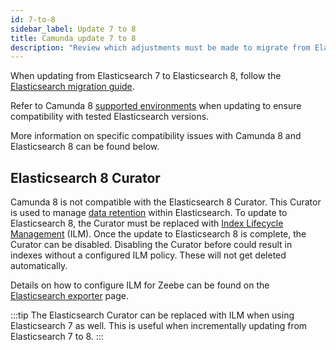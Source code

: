 ```yaml
---
id: 7-to-8
sidebar_label: Update 7 to 8
title: Camunda update 7 to 8
description: "Review which adjustments must be made to migrate from Elasticsearch 7 to Elasticsearch 8."
---
```


When updating from Elasticsearch 7 to Elasticsearch 8, follow the [Elasticsearch migration guide](https://www.elastic.co/guide/en/elasticsearch/reference/current/breaking-changes.html).

Refer to Camunda 8 [supported environments](reference/supported-environments.md) when updating to ensure compatibility with tested Elasticsearch versions.

More information on specific compatibility issues with Camunda 8 and Elasticsearch 8 can be found below.

## Elasticsearch 8 Curator

Camunda 8 is not compatible with the Elasticsearch 8 Curator. This Curator is used to manage
[data retention](/components/saas/data-retention.md) within Elasticsearch. To update to Elasticsearch 8,
the Curator must be replaced with
[Index Lifecycle Management](https://www.elastic.co/guide/en/elasticsearch/reference/current/index-lifecycle-management.html)
(ILM). Once the update to Elasticsearch 8 is complete, the Curator can be disabled. Disabling the Curator before could
result in indexes without a configured ILM policy. These will not get deleted automatically.

Details on how to configure ILM for Zeebe can be found on the
[Elasticsearch exporter](/self-managed/components/orchestration-cluster/zeebe/exporters/elasticsearch-exporter.md#retention) page.

:::tip
The Elasticsearch Curator can be replaced with ILM when using Elasticsearch 7 as well. This is useful when incrementally
updating from Elasticsearch 7 to 8.
:::
